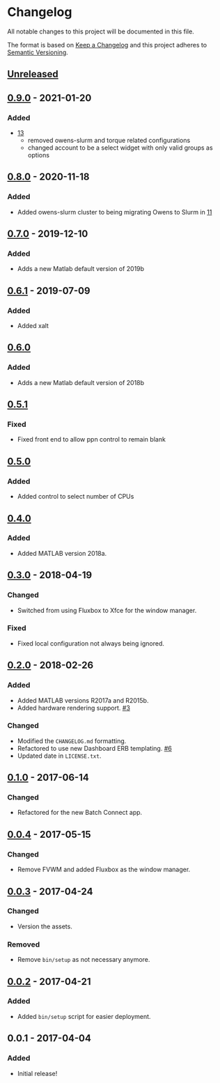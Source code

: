 # Changelog
All notable changes to this project will be documented in this file.

The format is based on [Keep a Changelog](http://keepachangelog.com/en/1.0.0/)
and this project adheres to [Semantic Versioning](http://semver.org/spec/v2.0.0.html).

## [Unreleased]
## [0.9.0] - 2021-01-20
### Added
- [13](https://github.com/OSC/bc_osc_matlab/pull/13)
  - removed owens-slurm and torque related configurations
  - changed account to be a select widget with only valid groups as options

## [0.8.0] - 2020-11-18
### Added
- Added owens-slurm cluster to being migrating Owens to Slurm in
  [11](https://github.com/OSC/bc_osc_matlab/pull/11)

## [0.7.0] - 2019-12-10
### Added
- Adds a new Matlab default version of 2019b

## [0.6.1] - 2019-07-09
### Added
- Added xalt

## [0.6.0]
### Added
- Adds a new Matlab default version of 2018b

## [0.5.1]
### Fixed
- Fixed front end to allow ppn control to remain blank

## [0.5.0]
### Added
- Added control to select number of CPUs

## [0.4.0]
### Added
- Added MATLAB version 2018a.

## [0.3.0] - 2018-04-19
### Changed
- Switched from using Fluxbox to Xfce for the window manager.

### Fixed
- Fixed local configuration not always being ignored.

## [0.2.0] - 2018-02-26
### Added
- Added MATLAB versions R2017a and R2015b.
- Added hardware rendering support.
  [#3](https://github.com/OSC/bc_osc_matlab/issues/3)

### Changed
- Modified the `CHANGELOG.md` formatting.
- Refactored to use new Dashboard ERB templating.
  [#6](https://github.com/OSC/bc_osc_matlab/issues/6)
- Updated date in `LICENSE.txt`.

## [0.1.0] - 2017-06-14
### Changed
- Refactored for the new Batch Connect app.

## [0.0.4] - 2017-05-15
### Changed
- Remove FVWM and added Fluxbox as the window manager.

## [0.0.3] - 2017-04-24
### Changed
- Version the assets.

### Removed
- Remove `bin/setup` as not necessary anymore.

## [0.0.2] - 2017-04-21
### Added
- Added `bin/setup` script for easier deployment.

## 0.0.1 - 2017-04-04
### Added
- Initial release!

[Unreleased]: https://github.com/OSC/bc_osc_matlab/compare/v0.9.0...HEAD
[0.9.0]: https://github.com/OSC/bc_osc_matlab/compare/v0.8.0...v0.9.0
[0.8.0]: https://github.com/OSC/bc_osc_matlab/compare/v0.7.0...v0.8.0
[0.7.0]: https://github.com/OSC/bc_osc_matlab/compare/v0.6.1...v0.7.0
[0.6.1]: https://github.com/OSC/bc_osc_matlab/compare/v0.6.0...v0.6.1
[0.6.0]: https://github.com/OSC/bc_osc_matlab/compare/v0.5.1...v0.6.0
[0.5.1]: https://github.com/OSC/bc_osc_matlab/compare/v0.5.0...v0.5.1
[0.5.0]: https://github.com/OSC/bc_osc_matlab/compare/v0.4.0...v0.5.0
[0.4.0]: https://github.com/OSC/bc_osc_matlab/compare/v0.3.0...v0.4.0
[0.3.0]: https://github.com/OSC/bc_osc_matlab/compare/v0.2.0...v0.3.0
[0.2.0]: https://github.com/OSC/bc_osc_matlab/compare/v0.1.0...v0.2.0
[0.1.0]: https://github.com/OSC/bc_osc_matlab/compare/v0.0.4...v0.1.0
[0.0.4]: https://github.com/OSC/bc_osc_matlab/compare/v0.0.3...v0.0.4
[0.0.3]: https://github.com/OSC/bc_osc_matlab/compare/v0.0.2...v0.0.3
[0.0.2]: https://github.com/OSC/bc_osc_matlab/compare/v0.0.1...v0.0.2
